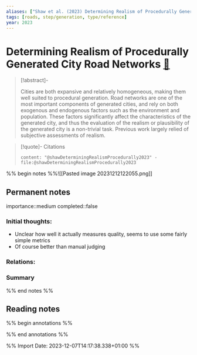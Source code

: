 ```yaml
---
aliases: ["Shaw et al. (2023) Determining Realism of Procedurally Generated City Road Networks"]
tags: [roads, step/generation, type/reference]
year: 2023
---
```

# Determining Realism of Procedurally Generated City Road Networks [📖](zotero://select/library/items/ES8XLIIE)

> [!abstract]-
> 
> Cities are both expansive and relatively homogeneous, making them well suited to procedural generation. Road networks are one of the most important components of generated cities, and rely on both exogenous and endogenous factors such as the environment and population. These factors significantly affect the characteristics of the generated city, and thus the evaluation of the realism or plausibility of the generated city is a non-trivial task. Previous work largely relied of subjective assessments of realism.
> 

> [!quote]- Citations
> 
> ```query
> content: "@shawDeterminingRealismProcedurally2023" -file:@shawDeterminingRealismProcedurally2023
> ```

%% begin notes %%![[Pasted image 20231212122055.png]]
## Permanent notes
importance::medium
completed::false
### Initial thoughts:
- Unclear how well it actually measures quality, seems to use some fairly simple metrics
- Of course better than manual judging

### Relations:


### Summary


%% end notes %%
## Reading notes
%% begin annotations %%

%% end annotations %%



%% Import Date: 2023-12-07T14:17:38.338+01:00 %%
